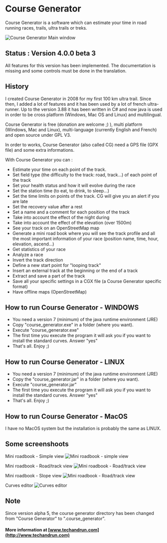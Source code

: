 # Course Generator

Course Generator is a software which can estimate your time in road running races, trails, ultra trails or treks. 

![Course Generator Main window](http://i.imgur.com/7vHiVvo.png)

## Status : Version 4.0.0 beta 3
All features for this version has been implemented. The documentation is missing and some controls must be done in the translation.

## History
I created Course Generator in 2008 for my first 100 km ultra trail. Since then, I added a lot of features and it has been used by a lot of french ultra-runner. Up to the version 3.88 it has been written in C# and now java is used in order to be cross platform (Windows, Mac OS and Linux) and multilingual. 

Course Generator is free (donation are welcome ;) ), multi platform (Windows, Mac and Linux), multi-language (currently English and French) and open source under GPL V3.

In order to works, Course Generator (also called CG) need a GPS file (GPX file) and some extra informations.

With Course Generator you can :

* Estimate your time on each point of the track. 
* Set field type (the difficulty to the track: road, track...) of each point of the track
* Set your health status and how it will evolve during the race
* Set the station time (to eat, to drink, to sleep...)
* Set the time limits on points of the track. CG will give you an alert if you are late
* Set the recovery value after a rest
* Set a name and a comment for each position of the track
* Take into account the effect of the night during
* Take into account the effect of the elevation (over 1500m)
* See your track on an OpenStreetMap map
* Generate a mini road book where you will see the track profile and all the most important information of your race (position name, time, hour, elevation, ascend...)
* Get statistics of your race
* Analyze a race
* Invert the track direction
* Define a new start point for "looping track"
* Insert an external track at the beginning or the end of a track
* Extract and save a part of the track
* Save all your specific settings in a CGX file (a Course Generator specific format)
* Have offline maps (OpenStreetMap)

  
## How to run Course Generator - WINDOWS

* You need a version 7 (minimum) of the java runtime environment (JRE) 
* Copy "course_generator.exe" in a folder (where you want).
* Execute "course_generator.exe"
* The first time you execute the program it will ask you if you want to install the standard curves. Answer "yes"
* That's all. Enjoy ;)

## How to run Course Generator - LINUX
* You need a version 7 (minimum) of the java runtime environment (JRE) 
* Copy the "course_generator.jar" in a folder (where you want).
* Execute "course_generator.jar"
* The first time you execute the program it will ask you if you want to install the standard curves. Answer "yes"
* That's all. Enjoy ;)

## How to run Course Generator - MacOS
I have no MacOS system but the installation is probably the same as LINUX.

## Some screenshoots
Mini roadbook - Simple view
![Mini roadbook - simple view](http://i.imgur.com/QqeVisc.png)

Mini roadbook - Road/track view
![Mini roadbook - Road/track view](http://i.imgur.com/z7fwq7o.png)

Mini roadbook - Slope view
![Mini roadbook - Road/track view](http://i.imgur.com/UjOEtSH.png)

Curves editor
![Curves editor](http://i.imgur.com/6YnDFUz.png)

## Note
Since version alpha 5, the course generator directory has been changed from "Course Generator" to ".course_generator".


#### More information at [www.techandrun.com](http://www.techandrun.com)

